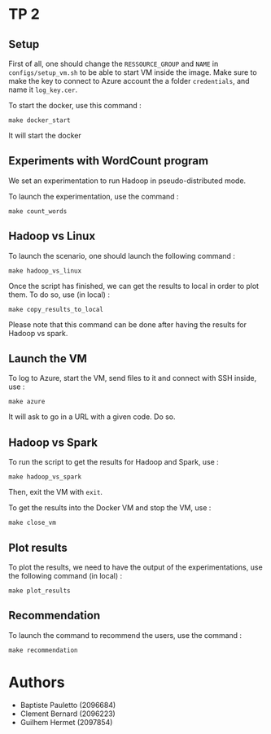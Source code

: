 # TP 2 


## Setup 

First of all, one should change the `RESSOURCE_GROUP` and `NAME` in `configs/setup_vm.sh` to be able to start VM inside the image. 
Make sure to make the key to connect to Azure account the a folder `credentials`, and name it `log_key.cer`. 



To start the docker, use this command :

```
make docker_start
```

It will start the docker 

## Experiments with WordCount program

We set an experimentation to run Hadoop in pseudo-distributed mode. 

To launch the experimentation, use the command : 

```shell
make count_words
```

## Hadoop vs Linux 

To launch the scenario, one should launch the following command : 
```shell
make hadoop_vs_linux
```
Once the script has finished, we can get the results to local in order to plot them.
To do so, use (in local) : 

```shell
make copy_results_to_local
```

Please note that this command can be done after having the results for Hadoop vs spark. 

## Launch the VM

To log to Azure, start the VM, send files to it and connect with SSH inside, use : 

```shell
make azure
```

It will ask to go in a URL with a given code. Do so. 

## Hadoop vs Spark

To run the script to get the results for Hadoop and Spark, use : 
```shell
make hadoop_vs_spark
```

Then, exit the VM with `exit`. 

To get the results into the Docker VM and stop the VM, use : 
```shell
make close_vm
```

## Plot results 

To plot the results, we need to have the output of the experimentations, use the following command (in local) : 

```shell
make plot_results
```


## Recommendation 

To launch the command to recommend the users, use the command : 
```shell
make recommendation
```

# Authors 

- Baptiste Pauletto (2096684) 
- Clement Bernard (2096223)
- Guilhem Hermet (2097854)
